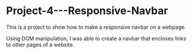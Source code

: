 # Project-4---Responsive-Navbar

This is a project to show how to make a responsive navbar on a webpage.

Using DOM manipulation, I was able to create a navbar that encloses links to other pages of a website.
